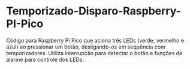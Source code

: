 # Temporizado-Disparo-Raspberry-PI-Pico
Código para Raspberry Pi Pico que aciona três LEDs (verde, vermelho e azul) ao pressionar um botão, desligando-os em sequência com temporizadores. Utiliza interrupção para detectar o botão e funções de alarme para controle dos LEDs.
